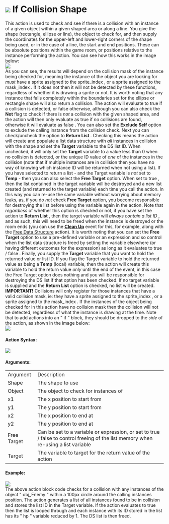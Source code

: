 #  ![](https://gms.magecorn.com/Manual/assets/Images/Scripting_Reference/Drag_And_Drop/Reference/Collisions/i_Collision_Shape.png) If Collision Shape

This action is used to check and see if there is a collision with an
instance of a given object within a given shaped area or along a line.
You give the shape (rectangle, ellipse or line), the object to check
for, and then supply the coordinates for the upper-left and lower-right
corners of the shape being used, or in the case of a line, the start and
end positions. These can be absolute positions within the game room, or
positions relative to the instance performing the action. You can see
how this works in the image below:  
![](https://gms.magecorn.com/Manual/assets/Images/Scripting_Reference/Drag_And_Drop/Reference/Collisions/collision_shape_example.png)  
As you can see, the results will depend on the collision mask of the
instance being checked for, meaning the instance of the object you are
looking for *must* have a sprite assigned to the sprite_index , or a
sprite assigned to the mask_index . If it does not then it will not be
detected by these functions, regardless of whether it is drawing a
sprite or not. It is worth noting that any instance that falls
completely within the boundaries set for the ellipse or rectangle shape
will also return a collision. The action will evaluate to true if a
collision is detected, or false otherwise, although you can also check
the **Not** flag to check if there is *not* a collision with the given
shaped area, and the action will then only evaluate as true if *no*
collisions are found, otherwise it will evaluate as false . You can also
set the **Exclude Self** option to exclude the calling instance from the
collision check. Next you can check/uncheck the option to **Return
List** . Checking this means the action will create and populate a
[list](../Data_Structures/Data_Structure_Actions) data structure
with *all* instances in collision with the shape and set the **Target**
variable to the DS list ID. When unchecked, it will only set the
**Target** variable to a value less than 0 when no collision is
detected, or the unique ID value of *one* of the instances in the
collision (note that if multiple instances are in collision then you
have no way of knowing which instance ID will be returned when not using
a list). If you have selected to return a list - and the Target variable
is *not* set to **Temp** - then you can also select the **Free Target**
option. When set to true , then the list contained in the target
variable will be destroyed and a new list created (and returned to the
target variable) each time you call the action. In this way you can
re-use the same variable without worrying about memory leaks, as, if you
do *not* check **Free Target** option, you become responsible for
destroying the list before using the variable again in the action. Note
that *regardless* of whether this option is checked or not, if you have
set the action to **Return List** , then the target variable will
*always contain a list ID* , and as such, this will need to be freed
when the instance is destroyed or the room ends (you can use the
[**Clean
Up**](../../../The_Asset_Editors/Object_Properties/Object_Events)
event for this, for example, along with the [Free Data
Structure](../Data_Structures/Free_Data_Structure) action). It is
worth noting that you can set the **Free Target** option to use a
pre-defined variable or an expression and so control when the list data
structure is freed by setting the variable elsewhere (or having
different outcomes for the expression) as long as it evaluates to true /
false . Finally, you supply the **Target** variable that you want to
hold the returned value or list ID. If you flag the Target variable to
hold the returned value as being a **Temp** (local) variable, then the
action will create this variable to hold the return value *only* until
the end of the event, in this case the Free Target option does nothing
and you will be responsible for destroying the DS list if that option
has been checked. If no target variable is supplied and the **Return
List** option is checked, no list will be created. **IMPORTANT!**
Collisions will only register for those instances that have a valid
collision mask, ie: they have a sprite assigned to the sprite_index , or
a sprite assigned to the mask_index . If the instances of the object
being checked for in this action have no collision mask then the
collision will not be detected, regardless of what the instance is
drawing at the time. Note that to add actions into an " if " block, they
should be dropped to the *side* of the action, as shown in the image
below:  
![](https://gms.magecorn.com/Manual/assets/Images/Scripting_Reference/Drag_And_Drop/Reference/Collisions/If_Collision_Shape.png)  

#### Action Syntax:

  
![](https://gms.magecorn.com/Manual/assets/Images/Scripting_Reference/Drag_And_Drop/Reference/Collisions/a_Collision_Shape.png)  

#### Arguments:

|             |                                                                                                                                        |
|-------------|----------------------------------------------------------------------------------------------------------------------------------------|
| Argument    | Description                                                                                                                            |
| Shape       | The shape to use                                                                                                                       |
| Object      | The object to check for instances of                                                                                                   |
| x1          | The x position to start from                                                                                                           |
| y1          | The y position to start from                                                                                                           |
| x2          | The x position to end at                                                                                                               |
| y2          | The y position to end at                                                                                                               |
| Free Target | Can be set to a variable or expression, or set to true / false to control freeing of the list memory when re-using a list variable     |
| Target      | The variable to target for the return value of the action                                                                              |

#### Example:

  
![](https://gms.magecorn.com/Manual/assets/Images/Scripting_Reference/Drag_And_Drop/Reference/Collisions/e_Collision_Shape.png)  
The above action block code checks for a collision with any instances of
the object " obj_Enemy " within a 100px circle around the calling
instances position. The action generates a list of all instances found
to be in collision and stores the list ID in the Target variable. If the
action evaluates to true then the list is looped through and each
instance with its ID stored in the list has its " hp " variable reduced
by 1. The DS list is then freed.
